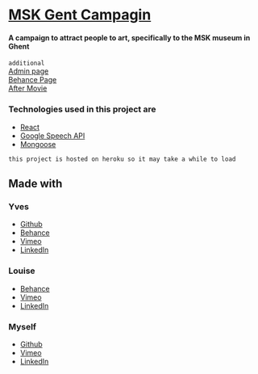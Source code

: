 # [MSK Gent Campagin](https://salty-refuge-78411.herokuapp.com/story)
#### A campaign to attract people to art, specifically to the MSK museum in Ghent 

```additional```
</br>
[Admin page](https://salty-refuge-78411.herokuapp.com/admin) 
</br>
[Behance Page](https://www.behance.net/gallery/57456197/MSK-Museum-of-Fine-Arts-Ghent)
</br>
[After Movie](https://vimeo.com/236486316)


### Technologies used in this project are
- [React](https://reactjs.org/)
- [Google Speech API](https://cloud.google.com/speech/?hl=nl)
- [Mongoose](http://mongoosejs.com/)

```this project is hosted on heroku so it may take a while to load```

## Made with 
### Yves 
- [Github](https://github.com/YvesMeeuws)
- [Behance](https://www.behance.net/meeuws_yve51c2)
- [Vimeo](https://vimeo.com/user81641145)
- [LinkedIn](https://www.linkedin.com/in/yves-laurent-meeuws-004806160/)

### Louise
- [Behance](https://www.behance.net/louisedebrauwer)
- [Vimeo](https://vimeo.com/louisedebrauwer)
- [LinkedIn](https://www.linkedin.com/in/louisedebrauwer/)

### Myself 
- [Github](https://github.com/LarsVanderheydt)
- [Vimeo](https://vimeo.com/user68222364)
- [LinkedIn](https://www.linkedin.com/in/lars-vanderheydt/)

